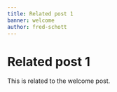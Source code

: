 ```yaml
---
title: Related post 1
banner: welcome
author: fred-schott
---
```


# Related post 1

This is related to the welcome post.
